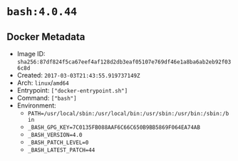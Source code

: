 # `bash:4.0.44`

## Docker Metadata

- Image ID: `sha256:87df824f5ca67eef4af128d2db3eaf05107e769df46e1a8ba6ab2eb92f036c8d`
- Created: `2017-03-03T21:43:55.919737149Z`
- Arch: `linux`/`amd64`
- Entrypoint: `["docker-entrypoint.sh"]`
- Command: `["bash"]`
- Environment:
  - `PATH=/usr/local/sbin:/usr/local/bin:/usr/sbin:/usr/bin:/sbin:/bin`
  - `_BASH_GPG_KEY=7C0135FB088AAF6C66C650B9BB5869F064EA74AB`
  - `_BASH_VERSION=4.0`
  - `_BASH_PATCH_LEVEL=0`
  - `_BASH_LATEST_PATCH=44`
